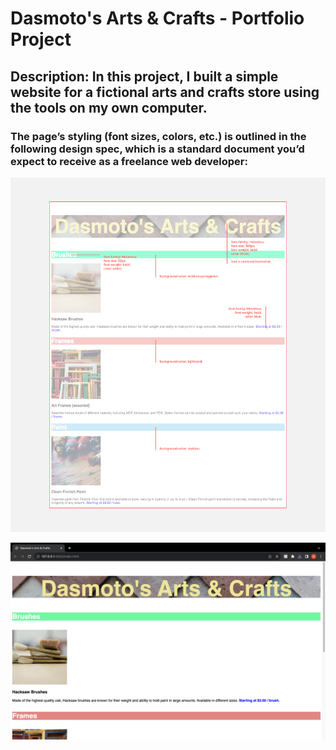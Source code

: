 # Dasmoto's Arts & Crafts - Portfolio Project

## Description: In this project, I built a simple website for a fictional arts and crafts store using the tools on my own computer.​

### The page’s styling (font sizes, colors, etc.) is outlined in the following design spec, which is a standard document you’d expect to receive as a freelance web developer: 
![Damoto's Outline](/Resources/dasmotos-arts_redline.jpg?raw=true "Dasmoto's Webpage Outline")

![Dasmoto's Arts & Crafts Website Preview](/Resources/Dasmoto's%20Art%20&%20Crafts%20Preview.png?raw=true "Dasmoto's Arts & Crafts Website Preview")